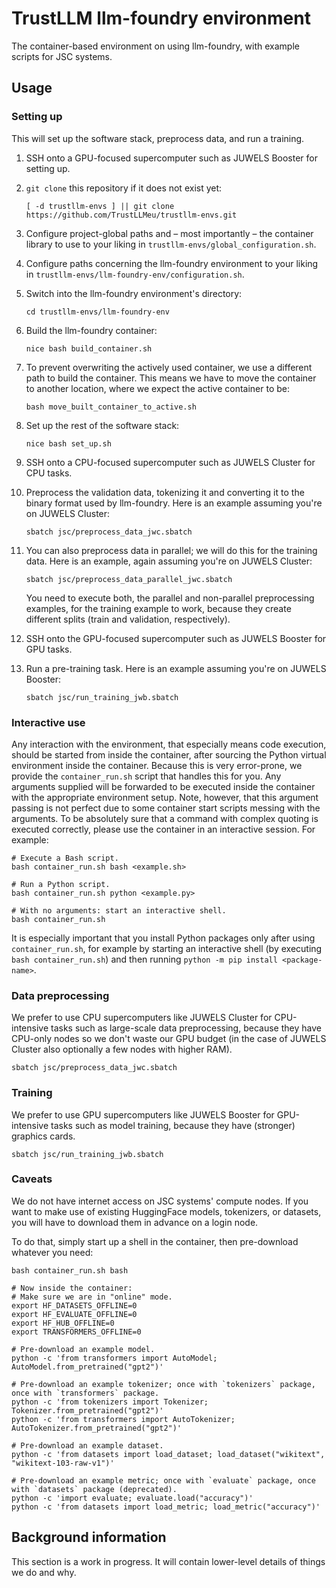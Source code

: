 # TrustLLM llm-foundry environment

The container-based environment on using llm-foundry, with example
scripts for JSC systems.

## Usage

### Setting up

This will set up the software stack, preprocess data, and run a
training.

1. SSH onto a GPU-focused supercomputer such as JUWELS Booster for
   setting up.
1. `git clone` this repository if it does not exist yet:

   ```shell
   [ -d trustllm-envs ] || git clone https://github.com/TrustLLMeu/trustllm-envs.git
   ```
1. Configure project-global paths and – most importantly – the
   container library to use to your liking in
   `trustllm-envs/global_configuration.sh`.
1. Configure paths concerning the llm-foundry environment to your
   liking in `trustllm-envs/llm-foundry-env/configuration.sh`.
1. Switch into the llm-foundry environment's directory:

   ```shell
   cd trustllm-envs/llm-foundry-env
   ```
1. Build the llm-foundry container:

   ```shell
   nice bash build_container.sh
   ```
1. To prevent overwriting the actively used container, we use a
   different path to build the container. This means we have to move
   the container to another location, where we expect the active
   container to be:

   ```shell
   bash move_built_container_to_active.sh
   ```
1. Set up the rest of the software stack:

   ```shell
   nice bash set_up.sh
   ```
1. SSH onto a CPU-focused supercomputer such as JUWELS Cluster for CPU
   tasks.
1. Preprocess the validation data, tokenizing it and converting it to
   the binary format used by llm-foundry. Here is an example assuming
   you're on JUWELS Cluster:

   ```shell
   sbatch jsc/preprocess_data_jwc.sbatch
   ```
1. You can also preprocess data in parallel; we will do this for the
   training data. Here is an example, again assuming you're on JUWELS
   Cluster:

   ```shell
   sbatch jsc/preprocess_data_parallel_jwc.sbatch
   ```

   You need to execute both, the parallel and non-parallel
   preprocessing examples, for the training example to work, because
   they create different splits (train and validation, respectively).
1. SSH onto the GPU-focused supercomputer such as JUWELS Booster for
   GPU tasks.
1. Run a pre-training task. Here is an example assuming you're on
   JUWELS Booster:

   ```shell
   sbatch jsc/run_training_jwb.sbatch
   ```

### Interactive use

Any interaction with the environment, that especially means code
execution, should be started from inside the container, after sourcing
the Python virtual environment inside the container. Because this is
very error-prone, we provide the `container_run.sh` script that
handles this for you. Any arguments supplied will be forwarded to be
executed inside the container with the appropriate environment setup.
Note, however, that this argument passing is not perfect due to some
container start scripts messing with the arguments. To be absolutely
sure that a command with complex quoting is executed correctly, please
use the container in an interactive session.
For example:

```shell
# Execute a Bash script.
bash container_run.sh bash <example.sh>

# Run a Python script.
bash container_run.sh python <example.py>

# With no arguments: start an interactive shell.
bash container_run.sh
```

It is especially important that you install Python packages only after
using `container_run.sh`, for example by starting an interactive shell
(by executing `bash container_run.sh`) and then running `python -m pip
install <package-name>`.

### Data preprocessing

We prefer to use CPU supercomputers like JUWELS Cluster for
CPU-intensive tasks such as large-scale data preprocessing, because
they have CPU-only nodes so we don't waste our GPU budget (in the case
of JUWELS Cluster also optionally a few nodes with higher RAM).

```shell
sbatch jsc/preprocess_data_jwc.sbatch
```

### Training

We prefer to use GPU supercomputers like JUWELS Booster for
GPU-intensive tasks such as model training, because they have
(stronger) graphics cards.

```shell
sbatch jsc/run_training_jwb.sbatch
```

### Caveats

We do not have internet access on JSC systems' compute nodes. If you
want to make use of existing HuggingFace models, tokenizers, or
datasets, you will have to download them in advance on a login node.

To do that, simply start up a shell in the container, then
pre-download whatever you need:

```shell
bash container_run.sh bash

# Now inside the container:
# Make sure we are in "online" mode.
export HF_DATASETS_OFFLINE=0
export HF_EVALUATE_OFFLINE=0
export HF_HUB_OFFLINE=0
export TRANSFORMERS_OFFLINE=0

# Pre-download an example model.
python -c 'from transformers import AutoModel; AutoModel.from_pretrained("gpt2")'

# Pre-download an example tokenizer; once with `tokenizers` package, once with `transformers` package.
python -c 'from tokenizers import Tokenizer; Tokenizer.from_pretrained("gpt2")'
python -c 'from transformers import AutoTokenizer; AutoTokenizer.from_pretrained("gpt2")'

# Pre-download an example dataset.
python -c 'from datasets import load_dataset; load_dataset("wikitext", "wikitext-103-raw-v1")'

# Pre-download an example metric; once with `evaluate` package, once with `datasets` package (deprecated).
python -c 'import evaluate; evaluate.load("accuracy")'
python -c 'from datasets import load_metric; load_metric("accuracy")'
```

## Background information

This section is a work in progress. It will contain lower-level
details of things we do and why.

<!-- We are working with read-only Apptainer containers. This means TODO -->
